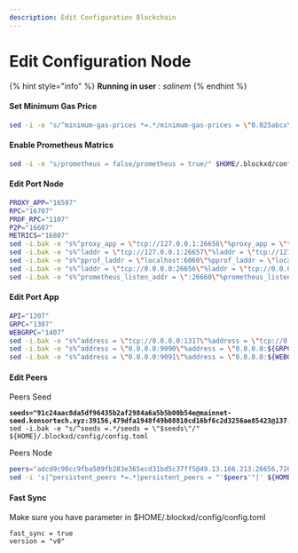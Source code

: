```yaml
---
description: Edit Configuration Blockchain
---
```


# Edit Configuration Node

{% hint style="info" %}
**Running in user** : _salinem_
{% endhint %}

#### Set Minimum Gas Price

```bash
sed -i -e "s/^minimum-gas-prices *=.*/minimum-gas-prices = \"0.025abcx\"/" $HOME/.blockxd/config/app.toml
```

#### **Enable Prometheus Matrics**

```bash
sed -i -e "s/prometheus = false/prometheus = true/" $HOME/.blockxd/config/config.toml
```

#### Edit Port Node&#x20;

```bash
PROXY_APP="16507"
RPC="16707"
PROF_RPC="1107"
P2P="16607"
METRICS="16807"
sed -i.bak -e "s%^proxy_app = \"tcp://127.0.0.1:26658\"%proxy_app = \"tcp://127.0.0.1:${PROXY_APP}\"%" $HOME/.blockxd/config/config.toml 
sed -i.bak -e "s%^laddr = \"tcp://127.0.0.1:26657\"%laddr = \"tcp://127.0.0.1:${RPC}\"%" $HOME/.blockxd/config/config.toml 
sed -i.bak -e "s%^pprof_laddr = \"localhost:6060\"%pprof_laddr = \"localhost:${PROF_RPC}\"%" $HOME/.blockxd/config/config.toml 
sed -i.bak -e "s%^laddr = \"tcp://0.0.0.0:26656\"%laddr = \"tcp://0.0.0.0:${P2P}\"%" $HOME/.blockxd/config/config.toml 
sed -i.bak -e "s%^prometheus_listen_addr = \":26660\"%prometheus_listen_addr = \":${METRICS}\"%" $HOME/.blockxd/config/config.toml

```

#### Edit Port App

```bash
API="1207"
GRPC="1307"
WEBGRPC="1407"
sed -i.bak -e "s%^address = \"tcp://0.0.0.0:1317\"%address = \"tcp://0.0.0.0:${API}\"%" $HOME/.blockxd/config/app.toml
sed -i.bak -e "s%^address = \"0.0.0.0:9090\"%address = \"0.0.0.0:${GRPC}\"%" $HOME/.blockxd/config/app.toml
sed -i.bak -e "s%^address = \"0.0.0.0:9091\"%address = \"0.0.0.0:${WEBGRPC}\"%" $HOME/.blockxd/config/app.toml
```

#### Edit Peers

Peers Seed

<pre class="language-bash"><code class="lang-bash"><strong>seeds="91c24aac8da5df96435b2af2984a6a5b5b00b54e@mainnet-seed.konsortech.xyz:39156,479dfa1948f49b08810cd16bf6c2d3256ae85423@137.184.7.64:26656,e15f4d31281036c69fa17269d9b26ff8733511c6@147.182.238.235:26656,9b84b33d44a880a520006ae9f75ef030b259cbaf@137.184.38.212:26656,85d0069266e78896f9d9e17915cdfd271ba91dfd@146.190.153.165:26656"
</strong>sed -i.bak -e "s/^seeds =.*/seeds = \"$seeds\"/" ${HOME}/.blockxd/config/config.toml
</code></pre>

Peers Node

```bash
peers="adcd9c90cc9fba509fb283e365ecd31bd5c37ff5@49.13.166.213:26656,72639ce4ce7e0260d7ae129e6acc07dcb54d6af1@167.235.102.45:20656,724b268dbb274e7d4b26503129604a968c9e226b@37.120.189.81:26656,8ebf5e70dad7268a66a9198dbe9006f9140415b6@217.182.211.81:26656,bbe679ddc774dc91b962985c7339a2e7934b8451@207.180.250.5:26656,bc152258668e673a3b63f964fa75afdd478078c7@185.246.85.48:39656,ed5384bd984a04f19aeb7e17699c061bffd16c41@88.99.59.227:11632,34d08633547fc406095ff6d730fdfe65d34b96d0@158.69.125.73:11356,e15f4d31281036c69fa17269d9b26ff8733511c6@147.182.238.235:26656,dc240d568509fa275cb870b93de4db1869d7187a@5.78.103.187:26656,85d0069266e78896f9d9e17915cdfd271ba91dfd@146.190.153.165:26656,9b84b33d44a880a520006ae9f75ef030b259cbaf@137.184.38.212:26656"
sed -i 's|^persistent_peers *=.*|persistent_peers = "'$peers'"|' ${HOME}/.blockxd/config/config.toml
```

#### Fast Sync

Make sure you have parameter in $HOME/.blockxd/config/config.toml

```
fast_sync = true
version = "v0"
```
